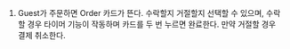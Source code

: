 1. Guest가 주문하면 Order 카드가 뜬다. 수락할지 거절할지 선택할 수 있으며, 수락할 경우 타이머 기능이 작동하며 카드를 두 번 누르면 완료한다. 만약 거절할 경우 결제 취소한다.
